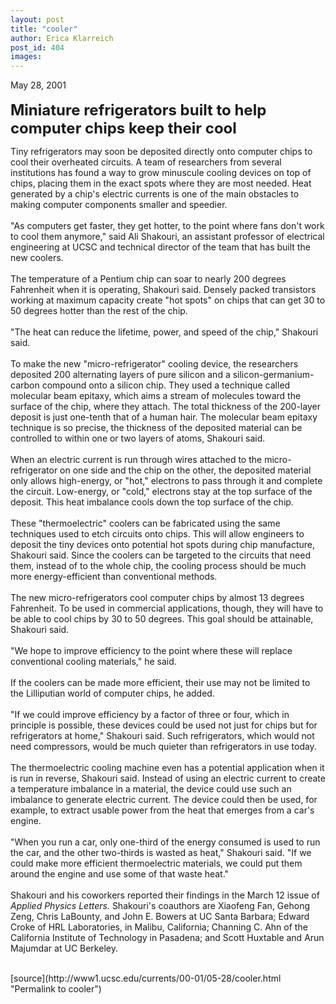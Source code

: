 ```yaml
---
layout: post
title: "cooler"
author: Erica Klarreich
post_id: 404
images:
---
```


<p>
  May 28, 2001<br>
  <br>
  <font size="5"><b>Miniature refrigerators built to help computer chips keep their cool</b></font>
</p>
<p>
  Tiny refrigerators may soon be deposited directly onto computer chips to cool their overheated circuits. A team of researchers from several institutions has found a way to grow minuscule cooling devices on top of chips, placing them in the exact spots where they are most needed. Heat generated by a chip's electric currents is one of the main obstacles to making computer components smaller and speedier.<br>
  <br>
  "As computers get faster, they get hotter, to the point where fans don't work to cool them anymore," said Ali Shakouri, an assistant professor of electrical engineering at UCSC and technical director of the team that has built the new coolers.<br>
  <br>
  The temperature of a Pentium chip can soar to nearly 200 degrees Fahrenheit when it is operating, Shakouri said. Densely packed transistors working at maximum capacity create "hot spots" on chips that can get 30 to 50 degrees hotter than the rest of the chip.<br>
  <br>
  "The heat can reduce the lifetime, power, and speed of the chip," Shakouri said.<br>
  <br>
  To make the new "micro-refrigerator" cooling device, the researchers deposited 200 alternating layers of pure silicon and a silicon-germanium-carbon compound onto a silicon chip. They used a technique called molecular beam epitaxy, which aims a stream of molecules toward the surface of the chip, where they attach. The total thickness of the 200-layer deposit is just one-tenth that of a human hair. The molecular beam epitaxy technique is so precise, the thickness of the deposited material can be controlled to within one or two layers of atoms, Shakouri said.<br>
  <br>
  When an electric current is run through wires attached to the micro-refrigerator on one side and the chip on the other, the deposited material only allows high-energy, or "hot," electrons to pass through it and complete the circuit. Low-energy, or "cold," electrons stay at the top surface of the deposit. This heat imbalance cools down the top surface of the chip.<br>
  <br>
  These "thermoelectric" coolers can be fabricated using the same techniques used to etch circuits onto chips. This will allow engineers to deposit the tiny devices onto potential hot spots during chip manufacture, Shakouri said. Since the coolers can be targeted to the circuits that need them, instead of to the whole chip, the cooling process should be much more energy-efficient than conventional methods.<br>
  <br>
  The new micro-refrigerators cool computer chips by almost 13 degrees Fahrenheit. To be used in commercial applications, though, they will have to be able to cool chips by 30 to 50 degrees. This goal should be attainable, Shakouri said.<br>
  <br>
  "We hope to improve efficiency to the point where these will replace conventional cooling materials," he said.<br>
  <br>
  If the coolers can be made more efficient, their use may not be limited to the Lilliputian world of computer chips, he added.<br>
  <br>
  "If we could improve efficiency by a factor of three or four, which in principle is possible, these devices could be used not just for chips but for refrigerators at home," Shakouri said. Such refrigerators, which would not need compressors, would be much quieter than refrigerators in use today.<br>
  <br>
  The thermoelectric cooling machine even has a potential application when it is run in reverse, Shakouri said. Instead of using an electric current to create a temperature imbalance in a material, the device could use such an imbalance to generate electric current. The device could then be used, for example, to extract usable power from the heat that emerges from a car's engine.<br>
  <br>
  "When you run a car, only one-third of the energy consumed is used to run the car, and the other two-thirds is wasted as heat," Shakouri said. "If we could make more efficient thermoelectric materials, we could put them around the engine and use some of that waste heat."<br>
  <br>
  Shakouri and his coworkers reported their findings in the March 12 issue of <i>Applied Physics Letters.</i> Shakouri's coauthors are Xiaofeng Fan, Gehong Zeng, Chris LaBounty, and John E. Bowers at UC Santa Barbara; Edward Croke of HRL Laboratories, in Malibu, California; Channing C. Ahn of the California Institute of Technology in Pasadena; and Scott Huxtable and Arun Majumdar at UC Berkeley.<br>
  <br>

</p>
[source](http://www1.ucsc.edu/currents/00-01/05-28/cooler.html "Permalink to cooler")

